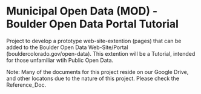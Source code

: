 # Municipal Open Data (MOD) - Boulder Open Data Portal Tutorial 
Project to develop a prototype web-site-extention (pages) that can be added to the Boulder Open Data Web-Site/Portal (bouldercolorado.gov/open-data).  This extention will be a Tutorial, intended for those unfamiliar wtih Public Open Data.

Note: Many of the documents for this project reside on our Google Drive, and other locatons due to the nature of this project. Please check the Reference_Doc.

